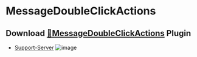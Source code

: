 # MessageDoubleClickActions
## Download [**🔽MessageDoubleClickActions**](https://betterdiscord.net/ghdl?url=https://raw.githubusercontent.com/Strencher/BetterDiscordStuff/master/MessageDoubleClickActions/MessageDoubleClickActions.plugin.js) Plugin
 - [Support-Server](https://discord.gg/gvA2ree)
![image](https://i.imgur.com/XajSkyf.png)